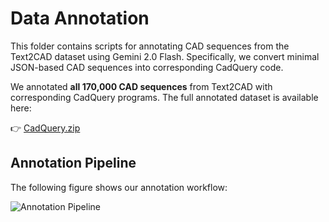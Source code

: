 # Data Annotation

This folder contains scripts for annotating CAD sequences from the Text2CAD dataset using Gemini 2.0 Flash. Specifically, we convert minimal JSON-based CAD sequences into corresponding CadQuery code.

We annotated **all 170,000 CAD sequences** from Text2CAD with corresponding CadQuery programs. The full annotated dataset is available here:

👉 [CadQuery.zip](https://huggingface.co/ricemonster/NeurIPS11092/blob/main/CadQuery.zip)

## Annotation Pipeline

The following figure shows our annotation workflow:

![Annotation Pipeline](./annotation_pipeline.png)